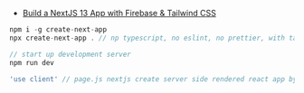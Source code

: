 - [Build a NextJS 13 App with Firebase & Tailwind CSS](https://www.youtube.com/watch?v=uikATllLdRc&t=647s)

```javascript
npm i -g create-next-app
npx create-next-app . // np typescript, no eslint, no prettier, with tailwindcss, and app routing, no src folder.

// start up development server
npm run dev

'use client' // page.js nextjs create server side rendered react app by default, this tells it to create a client side rendered app
```
